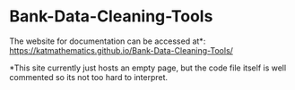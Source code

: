 # Bank-Data-Cleaning-Tools
The website for documentation can be accessed at*: https://katmathematics.github.io/Bank-Data-Cleaning-Tools/

*This site currently just hosts an empty page, but the code file itself is well commented so its not too hard to interpret.
